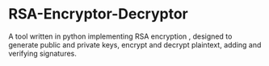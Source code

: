 # RSA-Encryptor-Decryptor
A tool written in python implementing RSA encryption , designed to generate public and private keys, encrypt and decrypt plaintext, adding and verifying signatures.
